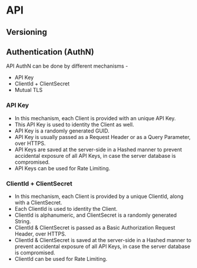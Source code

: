 
# API

## Versioning


## Authentication (AuthN)

API AuthN can be done by different mechanisms -
  * API Key
  * ClientId + ClientSecret
  * Mutual TLS

### API Key

  * In this mechanism, each Client is provided with an unique API Key.
  * This API Key is used to identity the Client as well.
  * API Key is a randomly generated GUID.
  * API Key is usually passed as a Request Header or as a Query Parameter, over HTTPS.
  * API Keys are saved at the server-side in a Hashed manner to prevent accidental exposure of all API Keys, in case the server database is compromised.
  * API Keys can be used for Rate Limiting.

### ClientId + ClientSecret

  * In this mechanism, each Client is provided by a unique ClientId, along with a ClientSecret.
  * Each ClientId is used to identity the Client.
  * ClientId is alphanumeric, and ClientSecret is a randomly generated String.
  * ClientId & ClientSecret is passed as a Basic Authorization Request Header, over HTTPS.
  * ClientId & ClientSecret is saved at the server-side in a Hashed manner to prevent accidental exposure of all API Keys, in case the server database is compromised.
  * ClientId can be used for Rate Limiting.


